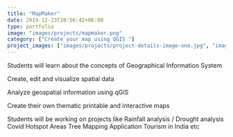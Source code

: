 ```yaml
---
title: "MapMaker"
date: 2019-12-23T20:56:42+06:00
type: portfolio
image: "images/projects/mapmaker.png"
category: ["Create your map using QGIS "]
project_images: ["images/projects/project-details-image-one.jpg", "images/projects/project-details-image-two.jpg"]
---
```



Students will learn about  the concepts  of Geographical Information System  

Create, edit and visualize spatial data

Analyze geospatial information using qGIS

Create their own thematic printable and interactive maps

Students will be working on projects like
Rainfall analysis / Drought analysis
Covid Hotspot Areas
Tree Mapping Application
Tourism in India  etc
